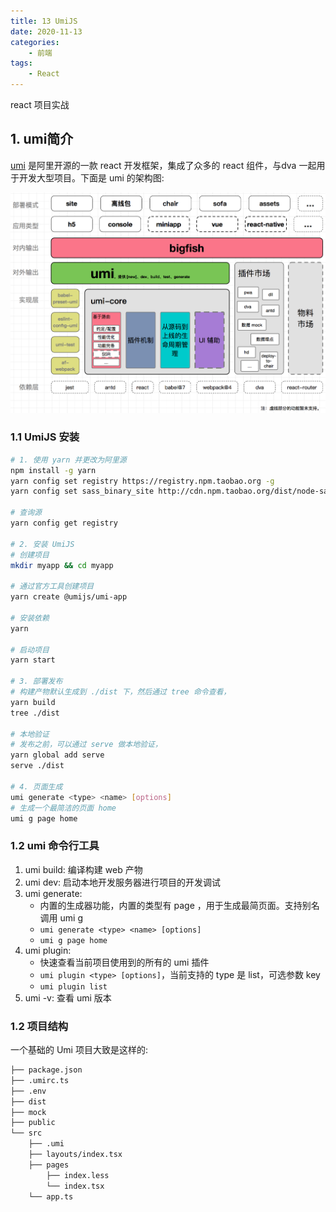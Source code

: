 ```yaml
---
title: 13 UmiJS 
date: 2020-11-13
categories:
    - 前端
tags:
	- React
---
```

react 项目实战
<!-- more -->

## 1. umi简介
[umi](https://umijs.org/zh-CN/docs) 是阿里开源的一款 react 开发框架，集成了众多的 react 组件，与dva 一起用于开发大型项目。下面是 umi 的架构图:

![UmJS 架构图](/images/JavaScript/umijs.jpg)

### 1.1 UmiJS 安装

```bash
# 1. 使用 yarn 并更改为阿里源
npm install -g yarn
yarn config set registry https://registry.npm.taobao.org -g
yarn config set sass_binary_site http://cdn.npm.taobao.org/dist/node-sass -g

# 查询源
yarn config get registry

# 2. 安装 UmiJS
# 创建项目
mkdir myapp && cd myapp

# 通过官方工具创建项目
yarn create @umijs/umi-app

# 安装依赖
yarn

# 启动项目
yarn start

# 3. 部署发布
# 构建产物默认生成到 ./dist 下，然后通过 tree 命令查看，
yarn build
tree ./dist

# 本地验证
# 发布之前，可以通过 serve 做本地验证，
yarn global add serve
serve ./dist

# 4. 页面生成
umi generate <type> <name> [options]
# 生成一个最简洁的页面 home
umi g page home
```

### 1.2 umi 命令行工具
1. umi build: 编译构建 web 产物
2. umi dev: 启动本地开发服务器进行项目的开发调试
3. umi generate: 
    - 内置的生成器功能，内置的类型有 page ，用于生成最简页面。支持别名调用 umi g
    - `umi generate <type> <name> [options]`
    - `umi g page home`
4. umi plugin: 
    - 快速查看当前项目使用到的所有的 umi 插件
    - `umi plugin <type> [options]`，当前支持的 type 是 list，可选参数 key
    - `umi plugin list`
5. umi -v: 查看 umi 版本

### 1.2 项目结构
一个基础的 Umi 项目大致是这样的:

```bash
├── package.json
├── .umirc.ts
├── .env
├── dist
├── mock
├── public
└── src
    ├── .umi
    ├── layouts/index.tsx
    ├── pages
        ├── index.less
        └── index.tsx
    └── app.ts
```
